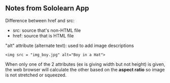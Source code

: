 ## Notes from Sololearn App

Difference between href and src:
- src: source that's non-HTML file
- href: source that is HTML file

"alt" attribute (alternate text): used to add image descriptions

`<img src = "img_boy.jpg" alt="Boy in a Hat">`

When only one of the 2 attributes (ex is giving width but not height) is given, the web browser will calculate the other based on the **aspect ratio** so image is not stretched or squeezed.